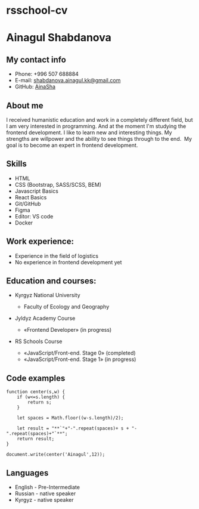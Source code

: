 # rsschool-cv

# Ainagul Shabdanova


## My contact info

* Phone: +996 507 688884
* E-mail: [shabdanova.ainagul.kk@gmail.com](https://www.google.com/intl/ru/gmail/about/)
* GitHub: [AinaSha](https://github.com/AinaSha)


## About me

I received humanistic education  and work in a completely different field, but I am very interested in programming. And at the moment I'm studying the frontend development. I like to learn new and interesting things. My strengths are willpower and the ability to see things through to the end.  My goal is to become an expert in frontend development.


## Skills

* HTML
* CSS (Bootstrap, SASS/SCSS, BEM)
* Javascript Basics
* React Basics
* Git/GitHub
* Figma
* Editor: VS code
* Docker 

## Work experience:

* Experience in the field of logistics
* No experience in frontend development yet


## Education and courses:

* Kyrgyz National University
    + Faculty of Ecology and Geography

* Jyldyz Academy Course  
    + «Frontend Developer» (in progress) 
* RS Schools Course 
    + «JavaScript/Front-end. Stage 0» (completed)
    + «JavaScript/Front-end. Stage 1» (in progress)

## Code examples

```
function center(s,w) {
    if (w<=s.length) {
        return s;
    }

    let spaces = Math.floor((w-s.length)/2);

    let result = "**`"+"-".repeat(spaces)+ s + "-".repeat(spaces)+"`**";
    return result;
}

document.write(center('Ainagul',12));
```


## Languages
 
* English - Pre-Intermediate
* Russian - native speaker
* Kyrgyz - native speaker

